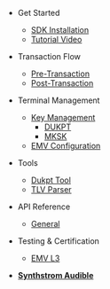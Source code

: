 - Get Started

  - [SDK Installation](manual.md)
  - [Tutorial Video](video-tutorial.md)

- Transaction Flow

  - [Pre-Transaction](pre-transaction.md)
  - [Post-Transaction](post-transaction.md)

- Terminal Management

  - [Key Management](key-management.md)
    - [DUKPT](dukpt-scheme.md)
    - [MKSK](mksk-scheme.md)
  - [EMV Configuration](emv-config.md)

- Tools

  - [Dukpt Tool](encryption-decryption.md)
  - [TLV Parser](emv-tool.md)
- API Reference 

  - [General](yada.md)

- Testing & Certification 

  - [EMV L3](yada.md)

- [**Synthstrom Audible**](https://synthstrom.com)
